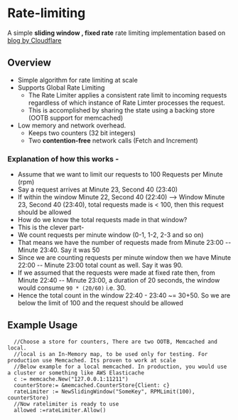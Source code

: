 # Rate-limiting
A simple __sliding window , fixed rate__ rate limiting implementation based on [blog by Cloudflare](https://blog.cloudflare.com/counting-things-a-lot-of-different-things/#fn3)

## Overview
* Simple algorithm for rate limiting at scale
* Supports Global Rate Limiting 
    * The Rate Limiter applies a consistent rate limit to incoming requests regardless of which instance of Rate Limter processes the request. 
    * This is accomplished by sharing the state using a backing store (OOTB support for memcached)
* Low memory and network overhead. 
    * Keeps two counters (32 bit integers) 
    * Two __contention-free__ network calls (Fetch and Increment)


### Explanation of how this works -
* Assume that we want to limit our requests to 100 Requests per Minute (rpm)
* Say a request arrives at Minute 23, Second 40 (23:40)
* If within the window Minute 22, Second 40 (22:40) --> Window Minute 23, Second 40 (23:40), total requests made is < 100, then this request should be allowed
* How do we know the total requests made in that window?
* This is the clever part-
* We count requests per minute window (0-1, 1-2, 2-3 and so on)
* That means we have the number of requests made from Minute 23:00 -- Minute 23:40. Say it was 50
* Since we are counting requests per minute window then we have Minute 22:00 -- Minute 23:00 total count as well. Say it was 90. 
* If we assumed that the requests were made at fixed rate then, from Minute 22:40 -- Minute 23:00, a duration of 20 seconds, the window would consume `90 * (20/60)` i.e. 30.
* Hence the total count in the window 22:40 - 23:40 ~= 30+50. So we are below the limit of 100 and the request should be allowed

## Example Usage
```
  //Choose a store for counters, There are two OOTB, Memcached and local.
  //local is an In-Memory map, to be used only for testing. For production use Memcached. Its proven to work at scale
  //Below example for a local memcached. In production, you would use a cluster or something like AWS Elasticache
  c := memcache.New("127.0.0.1:11211")
  counterStore:= &memcached.CounterStore{Client: c}
  rateLimiter := NewSlidingWindow("SomeKey", RPMLimit(100), counterStore)
  //Now ratelimiter is ready to use
  allowed :=rateLimiter.Allow()
  
	
```
